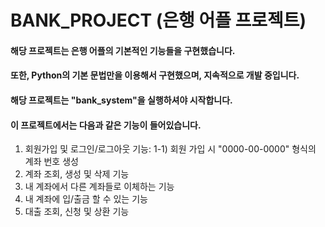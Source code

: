 BANK_PROJECT (은행 어플 프로젝트)
================================
#### 해당 프로젝트는 은행 어플의 기본적인 기능들을 구현했습니다.
#### 또한, Python의 기본 문법만을 이용해서 구현했으며, 지속적으로 개발 중입니다.

#### 해당 프로젝트는 "bank_system"을 실행하셔야 시작합니다.

#### 이 프로젝트에서는 다음과 같은 기능이 들어있습니다.
1) 회원가입 및 로그인/로그아웃 기능:
1-1) 회원 가입 시 "0000-00-0000" 형식의 계좌 번호 생성
3) 계좌 조회, 생성 및 삭제 기능
4) 내 계좌에서 다른 계좌들로 이체하는 기능
5) 내 계좌에 입/출금 할 수 있는 기능
6) 대출 조회, 신청 및 상환 기능
